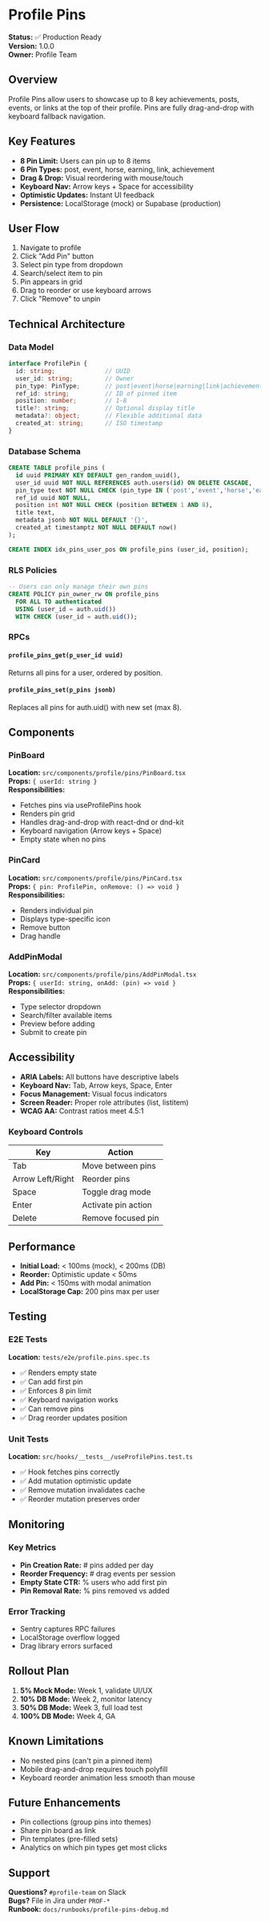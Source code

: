 # Profile Pins

**Status:** ✅ Production Ready  
**Version:** 1.0.0  
**Owner:** Profile Team

## Overview

Profile Pins allow users to showcase up to 8 key achievements, posts, events, or links at the top of their profile. Pins are fully drag-and-drop with keyboard fallback navigation.

## Key Features

- **8 Pin Limit:** Users can pin up to 8 items
- **6 Pin Types:** post, event, horse, earning, link, achievement
- **Drag & Drop:** Visual reordering with mouse/touch
- **Keyboard Nav:** Arrow keys + Space for accessibility
- **Optimistic Updates:** Instant UI feedback
- **Persistence:** LocalStorage (mock) or Supabase (production)

## User Flow

1. Navigate to profile
2. Click "Add Pin" button
3. Select pin type from dropdown
4. Search/select item to pin
5. Pin appears in grid
6. Drag to reorder or use keyboard arrows
7. Click "Remove" to unpin

## Technical Architecture

### Data Model

```typescript
interface ProfilePin {
  id: string;              // UUID
  user_id: string;         // Owner
  pin_type: PinType;       // post|event|horse|earning|link|achievement
  ref_id: string;          // ID of pinned item
  position: number;        // 1-8
  title?: string;          // Optional display title
  metadata?: object;       // Flexible additional data
  created_at: string;      // ISO timestamp
}
```

### Database Schema

```sql
CREATE TABLE profile_pins (
  id uuid PRIMARY KEY DEFAULT gen_random_uuid(),
  user_id uuid NOT NULL REFERENCES auth.users(id) ON DELETE CASCADE,
  pin_type text NOT NULL CHECK (pin_type IN ('post','event','horse','earning','link','achievement')),
  ref_id uuid NOT NULL,
  position int NOT NULL CHECK (position BETWEEN 1 AND 8),
  title text,
  metadata jsonb NOT NULL DEFAULT '{}',
  created_at timestamptz NOT NULL DEFAULT now()
);

CREATE INDEX idx_pins_user_pos ON profile_pins (user_id, position);
```

### RLS Policies

```sql
-- Users can only manage their own pins
CREATE POLICY pin_owner_rw ON profile_pins
  FOR ALL TO authenticated 
  USING (user_id = auth.uid()) 
  WITH CHECK (user_id = auth.uid());
```

### RPCs

#### `profile_pins_get(p_user_id uuid)`
Returns all pins for a user, ordered by position.

#### `profile_pins_set(p_pins jsonb)`
Replaces all pins for auth.uid() with new set (max 8).

## Components

### PinBoard
**Location:** `src/components/profile/pins/PinBoard.tsx`  
**Props:** `{ userId: string }`  
**Responsibilities:**
- Fetches pins via useProfilePins hook
- Renders pin grid
- Handles drag-and-drop with react-dnd or dnd-kit
- Keyboard navigation (Arrow keys + Space)
- Empty state when no pins

### PinCard
**Location:** `src/components/profile/pins/PinCard.tsx`  
**Props:** `{ pin: ProfilePin, onRemove: () => void }`  
**Responsibilities:**
- Renders individual pin
- Displays type-specific icon
- Remove button
- Drag handle

### AddPinModal
**Location:** `src/components/profile/pins/AddPinModal.tsx`  
**Props:** `{ userId: string, onAdd: (pin) => void }`  
**Responsibilities:**
- Type selector dropdown
- Search/filter available items
- Preview before adding
- Submit to create pin

## Accessibility

- **ARIA Labels:** All buttons have descriptive labels
- **Keyboard Nav:** Tab, Arrow keys, Space, Enter
- **Focus Management:** Visual focus indicators
- **Screen Reader:** Proper role attributes (list, listitem)
- **WCAG AA:** Contrast ratios meet 4.5:1

### Keyboard Controls

| Key | Action |
|-----|--------|
| Tab | Move between pins |
| Arrow Left/Right | Reorder pins |
| Space | Toggle drag mode |
| Enter | Activate pin action |
| Delete | Remove focused pin |

## Performance

- **Initial Load:** < 100ms (mock), < 200ms (DB)
- **Reorder:** Optimistic update < 50ms
- **Add Pin:** < 150ms with modal animation
- **LocalStorage Cap:** 200 pins max per user

## Testing

### E2E Tests
**Location:** `tests/e2e/profile.pins.spec.ts`

- ✅ Renders empty state
- ✅ Can add first pin
- ✅ Enforces 8 pin limit
- ✅ Keyboard navigation works
- ✅ Can remove pins
- ✅ Drag reorder updates position

### Unit Tests
**Location:** `src/hooks/__tests__/useProfilePins.test.ts`

- ✅ Hook fetches pins correctly
- ✅ Add mutation optimistic update
- ✅ Remove mutation invalidates cache
- ✅ Reorder mutation preserves order

## Monitoring

### Key Metrics
- **Pin Creation Rate:** # pins added per day
- **Reorder Frequency:** # drag events per session
- **Empty State CTR:** % users who add first pin
- **Pin Removal Rate:** % pins removed vs added

### Error Tracking
- Sentry captures RPC failures
- LocalStorage overflow logged
- Drag library errors surfaced

## Rollout Plan

1. **5% Mock Mode:** Week 1, validate UI/UX
2. **10% DB Mode:** Week 2, monitor latency
3. **50% DB Mode:** Week 3, full load test
4. **100% DB Mode:** Week 4, GA

## Known Limitations

- No nested pins (can't pin a pinned item)
- Mobile drag-and-drop requires touch polyfill
- Keyboard reorder animation less smooth than mouse

## Future Enhancements

- Pin collections (group pins into themes)
- Share pin board as link
- Pin templates (pre-filled sets)
- Analytics on which pin types get most clicks

## Support

**Questions?** `#profile-team` on Slack  
**Bugs?** File in Jira under `PROF-*`  
**Runbook:** `docs/runbooks/profile-pins-debug.md`
